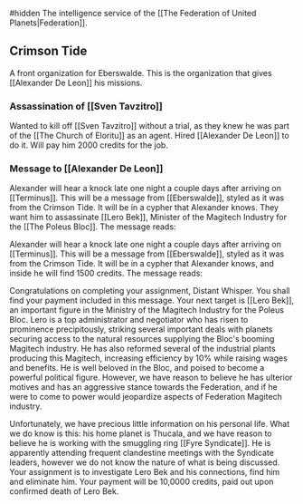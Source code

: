 #hidden 
The intelligence service of the [[The Federation of United Planets|Federation]]. 

## Crimson Tide

A front organization for Eberswalde. This is the organization that gives [[Alexander De Leon]] his missions. 

### Assassination of [[Sven Tavzitro]]

Wanted to kill off [[Sven Tavzitro]] without a trial, as they knew he was part of the [[The Church of Eloritu]] as an agent. Hired [[Alexander De Leon]] to do it. Will pay him 2000 credits for the job. 

### Message to [[Alexander De Leon]]

Alexander will hear a knock late one night a couple days after arriving on [[Terminus]]. This will be a message from [[Eberswalde]], styled as it was from the Crimson Tide. It will be in a cypher that Alexander knows. They want him to assassinate [[Lero Bek]], Minister of the Magitech Industry for the [[The Poleus Bloc]]. The message reads:

Alexander will hear a knock late one night a couple days after arriving on [[Terminus]]. This will be a message from [[Eberswalde]], styled as it was from the Crimson Tide. It will be in a cypher that Alexander knows, and inside he will find 1500 credits. The message reads:

Congratulations on completing your assignment, Distant Whisper. You shall find your payment included in this message. Your next target is [[Lero Bek]], an important figure in the Ministry of the Magitech Industry for the Poleus Bloc. Lero is a top administrator and negotiator who has risen to prominence precipitously, striking several important deals with planets securing access to the natural resources supplying the Bloc's booming Magitech industry. He has also reformed several of the industrial plants producing this Magitech, increasing efficiency by 10% while raising wages and benefits. He is well beloved in the Bloc, and poised to become a powerful political figure. However, we have reason to believe he has ulterior motives and has an aggressive stance towards the Federation, and if he were to come to power would jeopardize aspects of Federation Magitech industry. 

Unfortunately, we have precious little information on his personal life. What we do know is this: his home planet is Thucala, and we have reason to believe he is working with the smuggling ring [[Fyre Syndicate]]. He is apparently attending frequent clandestine meetings with the Syndicate leaders, however we do not know the nature of what is being discussed. Your assignment is to investigate Lero Bek and his connections, find him and eliminate him. Your payment will be 10,0000 credits, paid out upon confirmed death of Lero Bek. 
